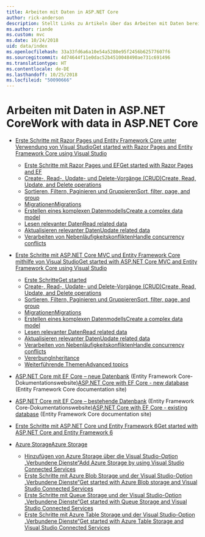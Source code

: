```yaml
---
title: Arbeiten mit Daten in ASP.NET Core
author: rick-anderson
description: Stellt Links zu Artikeln über das Arbeiten mit Daten bereit. In vielen Fällen wird Entity Framework Core verwendet.
ms.author: riande
ms.custom: mvc
ms.date: 10/24/2018
uid: data/index
ms.openlocfilehash: 33a33fd6a6a10e54a5280e95f2456b62577607f6
ms.sourcegitcommit: 4d74644f11e0dac52b4510048490ae731c691496
ms.translationtype: HT
ms.contentlocale: de-DE
ms.lasthandoff: 10/25/2018
ms.locfileid: "50090666"
---
```

# <a name="work-with-data-in-aspnet-core"></a><span data-ttu-id="e6781-104">Arbeiten mit Daten in ASP.NET Core</span><span class="sxs-lookup"><span data-stu-id="e6781-104">Work with data in ASP.NET Core</span></span>

* [<span data-ttu-id="e6781-105">Erste Schritte mit Razor Pages und Entity Framework Core unter Verwendung von Visual Studio</span><span class="sxs-lookup"><span data-stu-id="e6781-105">Get started with Razor Pages and Entity Framework Core using Visual Studio</span></span>](xref:data/ef-rp/index)

  * [<span data-ttu-id="e6781-106">Erste Schritte mit Razor Pages und EF</span><span class="sxs-lookup"><span data-stu-id="e6781-106">Get started with Razor Pages and EF</span></span>](xref:data/ef-rp/intro)
  * [<span data-ttu-id="e6781-107">Create-, Read-, Update- und Delete-Vorgänge (CRUD)</span><span class="sxs-lookup"><span data-stu-id="e6781-107">Create, Read, Update, and Delete operations</span></span>](xref:data/ef-rp/crud)
  * [<span data-ttu-id="e6781-108">Sortieren, Filtern, Paginieren und Gruppieren</span><span class="sxs-lookup"><span data-stu-id="e6781-108">Sort, filter, page, and group</span></span>](xref:data/ef-rp/sort-filter-page)
  * [<span data-ttu-id="e6781-109">Migrationen</span><span class="sxs-lookup"><span data-stu-id="e6781-109">Migrations</span></span>](xref:data/ef-rp/migrations)
  * [<span data-ttu-id="e6781-110">Erstellen eines komplexen Datenmodells</span><span class="sxs-lookup"><span data-stu-id="e6781-110">Create a complex data model</span></span>](xref:data/ef-rp/complex-data-model)
  * [<span data-ttu-id="e6781-111">Lesen relevanter Daten</span><span class="sxs-lookup"><span data-stu-id="e6781-111">Read related data</span></span>](xref:data/ef-rp/read-related-data)
  * [<span data-ttu-id="e6781-112">Aktualisieren relevanter Daten</span><span class="sxs-lookup"><span data-stu-id="e6781-112">Update related data</span></span>](xref:data/ef-rp/update-related-data)
  * [<span data-ttu-id="e6781-113">Verarbeiten von Nebenläufigkeitskonflikten</span><span class="sxs-lookup"><span data-stu-id="e6781-113">Handle concurrency conflicts</span></span>](xref:data/ef-rp/concurrency)

* [<span data-ttu-id="e6781-114">Erste Schritte mit ASP.NET Core MVC und Entity Framework Core mithilfe von Visual Studio</span><span class="sxs-lookup"><span data-stu-id="e6781-114">Get started with ASP.NET Core MVC and Entity Framework Core using Visual Studio</span></span>](ef-mvc/index.md)
  * [<span data-ttu-id="e6781-115">Erste Schritte</span><span class="sxs-lookup"><span data-stu-id="e6781-115">Get started</span></span>](ef-mvc/intro.md)
  * [<span data-ttu-id="e6781-116">Create-, Read-, Update- und Delete-Vorgänge (CRUD)</span><span class="sxs-lookup"><span data-stu-id="e6781-116">Create, Read, Update, and Delete operations</span></span>](xref:data/ef-mvc/crud)
  * [<span data-ttu-id="e6781-117">Sortieren, Filtern, Paginieren und Gruppieren</span><span class="sxs-lookup"><span data-stu-id="e6781-117">Sort, filter, page, and group</span></span>](xref:data/ef-mvc/sort-filter-page)
  * [<span data-ttu-id="e6781-118">Migrationen</span><span class="sxs-lookup"><span data-stu-id="e6781-118">Migrations</span></span>](xref:data/ef-mvc/migrations)
  * [<span data-ttu-id="e6781-119">Erstellen eines komplexen Datenmodells</span><span class="sxs-lookup"><span data-stu-id="e6781-119">Create a complex data model</span></span>](ef-mvc/complex-data-model.md)
  * [<span data-ttu-id="e6781-120">Lesen relevanter Daten</span><span class="sxs-lookup"><span data-stu-id="e6781-120">Read related data</span></span>](ef-mvc/read-related-data.md)
  * [<span data-ttu-id="e6781-121">Aktualisieren relevanter Daten</span><span class="sxs-lookup"><span data-stu-id="e6781-121">Update related data</span></span>](ef-mvc/update-related-data.md)
  * [<span data-ttu-id="e6781-122">Verarbeiten von Nebenläufigkeitskonflikten</span><span class="sxs-lookup"><span data-stu-id="e6781-122">Handle concurrency conflicts</span></span>](ef-mvc/concurrency.md)
  * [<span data-ttu-id="e6781-123">Vererbung</span><span class="sxs-lookup"><span data-stu-id="e6781-123">Inheritance</span></span>](ef-mvc/inheritance.md)
  * [<span data-ttu-id="e6781-124">Weiterführende Themen</span><span class="sxs-lookup"><span data-stu-id="e6781-124">Advanced topics</span></span>](ef-mvc/advanced.md)

* <span data-ttu-id="e6781-125">[ASP.NET Core mit EF Core – neue Datenbank](/ef/core/get-started/aspnetcore/new-db) (Entity Framework Core-Dokumentationswebsite)</span><span class="sxs-lookup"><span data-stu-id="e6781-125">[ASP.NET Core with EF Core - new database](/ef/core/get-started/aspnetcore/new-db) (Entity Framework Core documentation site)</span></span>

* <span data-ttu-id="e6781-126">[ASP.NET Core mit EF Core – bestehende Datenbank](/ef/core/get-started/aspnetcore/existing-db) (Entity Framework Core-Dokumentationswebsite)</span><span class="sxs-lookup"><span data-stu-id="e6781-126">[ASP.NET Core with EF Core - existing database](/ef/core/get-started/aspnetcore/existing-db) (Entity Framework Core documentation site)</span></span>

* [<span data-ttu-id="e6781-127">Erste Schritte mit ASP.NET Core und Entity Framework 6</span><span class="sxs-lookup"><span data-stu-id="e6781-127">Get started with ASP.NET Core and Entity Framework 6</span></span>](entity-framework-6.md)

* [<span data-ttu-id="e6781-128">Azure Storage</span><span class="sxs-lookup"><span data-stu-id="e6781-128">Azure Storage</span></span>](azure-storage/index.md)
  * [<span data-ttu-id="e6781-129">Hinzufügen von Azure Storage über die Visual Studio-Option „Verbundene Dienste“</span><span class="sxs-lookup"><span data-stu-id="e6781-129">Add Azure Storage by using Visual Studio Connected Services</span></span>](/azure/vs-azure-tools-connected-services-storage)
  * [<span data-ttu-id="e6781-130">Erste Schritte mit Azure Blob Storage und der Visual Studio-Option „Verbundene Dienste“</span><span class="sxs-lookup"><span data-stu-id="e6781-130">Get started with Azure Blob storage and Visual Studio Connected Services</span></span>](/azure/visual-studio/vs-storage-aspnet5-getting-started-blobs)
  * [<span data-ttu-id="e6781-131">Erste Schritte mit Queue Storage und der Visual Studio-Option „Verbundene Dienste“</span><span class="sxs-lookup"><span data-stu-id="e6781-131">Get started with Queue Storage and Visual Studio Connected Services</span></span>](/azure/visual-studio/vs-storage-aspnet5-getting-started-queues)
  * [<span data-ttu-id="e6781-132">Erste Schritte mit Azure Table Storage und der Visual Studio-Option „Verbundene Dienste“</span><span class="sxs-lookup"><span data-stu-id="e6781-132">Get started with Azure Table Storage and Visual Studio Connected Services</span></span>](/azure/visual-studio/vs-storage-aspnet5-getting-started-tables)

